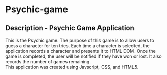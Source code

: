 # Psychic-game

## Description - Psychic Game Application
This is the Psychic game. The purpose of this game is to allow users to guess a character for ten tries. Each time a character is selected, the application records a character and presents it to HTML DOM. Once the game is completed, the user will be notified if they have won or lost. It also records the number of games remaining.  
This application was created using Javscript, CSS, and HTML5. 
